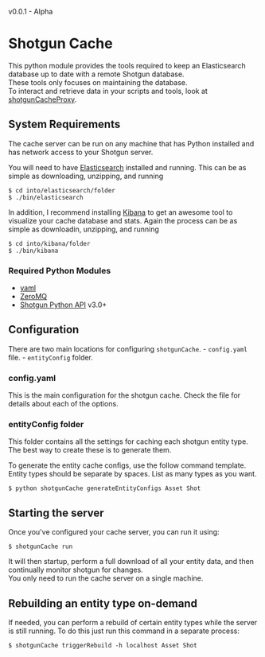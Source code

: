 
v0.0.1 - Alpha

# Shotgun Cache

This python module provides the tools required to keep an Elasticsearch database up to date with a remote Shotgun database.  
These tools only focuses on maintaining the database.  
To interact and retrieve data in your scripts and tools, look at [shotgunCacheProxy](http://google.com).

## System Requirements
The cache server can be run on any machine that has Python installed and has network access to your Shotgun server.

You will need to have [Elasticsearch](https://www.elastic.co/downloads/elasticsearch) installed and running.
This can be as simple as downloading, unzipping, and running
```
$ cd into/elasticsearch/folder
$ ./bin/elasticsearch
```

In addition, I recommend installing [Kibana](https://www.elastic.co/downloads/kibana) to get an awesome tool to visualize your cache database and stats.
Again the process can be as simple as downloadin, unzipping, and running
```
$ cd into/kibana/folder
$ ./bin/kibana
```

### Required Python Modules
- [yaml](http://pyyaml.org/)
- [ZeroMQ](http://zeromq.org/bindings:python)
- [Shotgun Python API](https://github.com/shotgunsoftware/python-api) v3.0+


## Configuration

There are two main locations for configuring `shotgunCache`.
	- `config.yaml` file.
	- `entityConfig` folder.

### config.yaml
This is the main configuration for the shotgun cache.
Check the file for details about each of the options.

### entityConfig folder
This folder contains all the settings for caching each shotgun entity type.
The best way to create these is to generate them.

To generate the entity cache configs, use the follow command template.
Entity types should be separate by spaces.
List as many types as you want.
```
$ python shotgunCache generateEntityConfigs Asset Shot
```

## Starting the server

Once you've configured your cache server, you can run it using:
```
$ shotgunCache run
```

It will then startup, perform a full download of all your entity data, and then continually monitor shotgun for changes.  
You only need to run the cache server on a single machine.


## Rebuilding an entity type on-demand

If needed, you can perform a rebuild of certain entity types while the server is still running.
To do this just run this command in a separate process:

```
$ shotgunCache triggerRebuild -h localhost Asset Shot
```